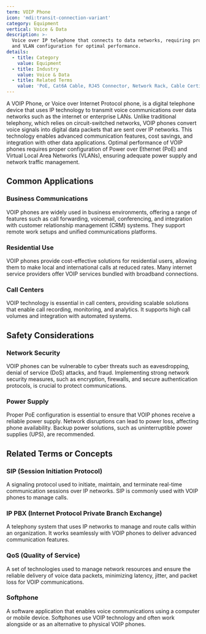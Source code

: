```yaml
---
term: VOIP Phone
icon: 'mdi:transit-connection-variant'
category: Equipment
vertical: Voice & Data
description: >-
  Voice over IP telephone that connects to data networks, requiring proper PoE
  and VLAN configuration for optimal performance.
details:
  - title: Category
    value: Equipment
  - title: Industry
    value: Voice & Data
  - title: Related Terms
    value: 'PoE, Cat6A Cable, RJ45 Connector, Network Rack, Cable Certification'
---
```

A VOIP Phone, or Voice over Internet Protocol phone, is a digital telephone device that uses IP technology to transmit voice communications over data networks such as the internet or enterprise LANs. Unlike traditional telephony, which relies on circuit-switched networks, VOIP phones convert voice signals into digital data packets that are sent over IP networks. This technology enables advanced communication features, cost savings, and integration with other data applications. Optimal performance of VOIP phones requires proper configuration of Power over Ethernet (PoE) and Virtual Local Area Networks (VLANs), ensuring adequate power supply and network traffic management.

## Common Applications

### Business Communications
VOIP phones are widely used in business environments, offering a range of features such as call forwarding, voicemail, conferencing, and integration with customer relationship management (CRM) systems. They support remote work setups and unified communications platforms.

### Residential Use
VOIP phones provide cost-effective solutions for residential users, allowing them to make local and international calls at reduced rates. Many internet service providers offer VOIP services bundled with broadband connections.

### Call Centers
VOIP technology is essential in call centers, providing scalable solutions that enable call recording, monitoring, and analytics. It supports high call volumes and integration with automated systems.

## Safety Considerations

### Network Security
VOIP phones can be vulnerable to cyber threats such as eavesdropping, denial of service (DoS) attacks, and fraud. Implementing strong network security measures, such as encryption, firewalls, and secure authentication protocols, is crucial to protect communications.

### Power Supply
Proper PoE configuration is essential to ensure that VOIP phones receive a reliable power supply. Network disruptions can lead to power loss, affecting phone availability. Backup power solutions, such as uninterruptible power supplies (UPS), are recommended.

## Related Terms or Concepts

### SIP (Session Initiation Protocol)
A signaling protocol used to initiate, maintain, and terminate real-time communication sessions over IP networks. SIP is commonly used with VOIP phones to manage calls.

### IP PBX (Internet Protocol Private Branch Exchange)
A telephony system that uses IP networks to manage and route calls within an organization. It works seamlessly with VOIP phones to deliver advanced communication features.

### QoS (Quality of Service)
A set of technologies used to manage network resources and ensure the reliable delivery of voice data packets, minimizing latency, jitter, and packet loss for VOIP communications.

### Softphone
A software application that enables voice communications using a computer or mobile device. Softphones use VOIP technology and often work alongside or as an alternative to physical VOIP phones.

